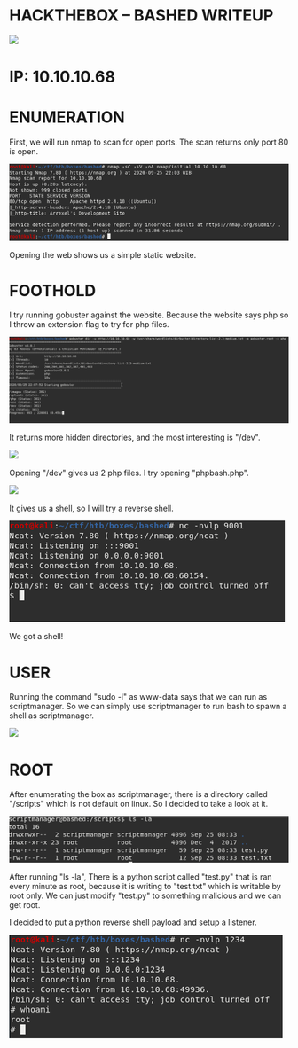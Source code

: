 # **HACKTHEBOX – BASHED WRITEUP**

![](image001.png)

# **IP: 10.10.10.68**

# **ENUMERATION**

First, we will run nmap to scan for open ports. The scan returns only port 80 is open.

![](image002.png)

Opening the web shows us a simple static website.

# **FOOTHOLD**

I try running gobuster against the website. Because the website says php so I throw an extension flag to try for php files.

![](image003.png)

It returns more hidden directories, and the most interesting is &quot;/dev&quot;.

![](image004.png)

Opening &quot;/dev&quot; gives us 2 php files. I try opening &quot;phpbash.php&quot;.

![](image005.png)

It gives us a shell, so I will try a reverse shell.

![](image006.png)

We got a shell!

# **USER**

Running the command &quot;sudo -l&quot; as www-data says that we can run as scriptmanager. So we can simply use scriptmanager to run bash to spawn a shell as scriptmanager.

![](image007.png)

# **ROOT**

After enumerating the box as scriptmanager, there is a directory called &quot;/scripts&quot; which is not default on linux. So I decided to take a look at it.

![](image008.png)

After running &quot;ls -la&quot;, There is a python script called &quot;test.py&quot; that is ran every minute as root, because it is writing to &quot;test.txt&quot; which is writable by root only. We can just modify &quot;test.py&quot; to something malicious and we can get root.

I decided to put a python reverse shell payload and setup a listener.

![](image009.png)
